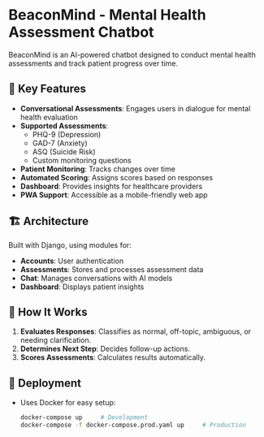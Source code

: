 # BeaconMind - Mental Health Assessment Chatbot

BeaconMind is an AI-powered chatbot designed to conduct mental health assessments and track patient progress over time.

## 🌟 Key Features

- **Conversational Assessments**: Engages users in dialogue for mental health evaluation
- **Supported Assessments**:
  - PHQ-9 (Depression)
  - GAD-7 (Anxiety)
  - ASQ (Suicide Risk)
  - Custom monitoring questions
- **Patient Monitoring**: Tracks changes over time
- **Automated Scoring**: Assigns scores based on responses
- **Dashboard**: Provides insights for healthcare providers
- **PWA Support**: Accessible as a mobile-friendly web app

## 🏗️ Architecture

Built with Django, using modules for:

- **Accounts**: User authentication
- **Assessments**: Stores and processes assessment data
- **Chat**: Manages conversations with AI models
- **Dashboard**: Displays patient insights

## 💬 How It Works

1. **Evaluates Responses**: Classifies as normal, off-topic, ambiguous, or needing clarification.
2. **Determines Next Step**: Decides follow-up actions.
3. **Scores Assessments**: Calculates results automatically.

## 🚀 Deployment

- Uses Docker for easy setup:

  ```sh
  docker-compose up     # Development
  docker-compose -f docker-compose.prod.yaml up     # Production
